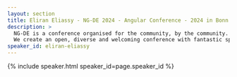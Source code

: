 ```yaml
---
layout: section
title: Eliran Eliassy - NG-DE 2024 - Angular Conference - 2024 in Bonn
description: >
  NG-DE is a conference organised for the community, by the community.
  We create an open, diverse and welcoming conference with fantastic speakers and a warm and friendly environment. 
speaker_id: eliran-eliassy
---
```


{% include speaker.html speaker_id=page.speaker_id %}
